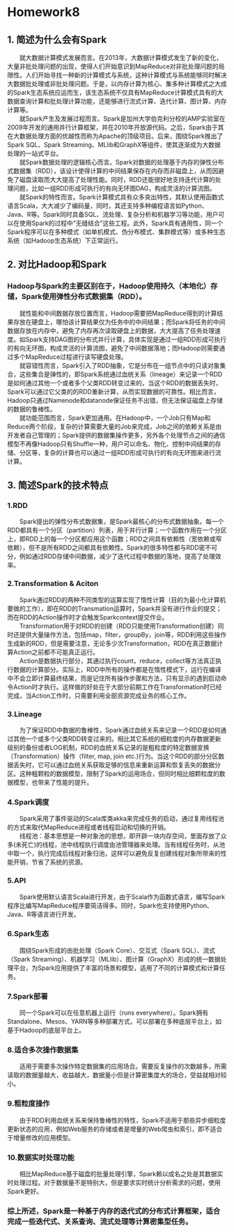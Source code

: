 # Homework8
## 1. 简述为什么会有Spark
&emsp;&emsp;就大数据计算模式发展而言。在2013年，大数据计算模式发生了新的变化，大量非批处理问题的出现，使得人们开始意识到MapReduce对非批处理问题的局限性。人们开始寻找一种新的计算模式与系统，这种计算模式与系统能够同时解决大数据批处理或非批处理问题。于是，以内存计算为核心、集多种计算模式之大成的Spark生态系统应运而生，该生态系统不仅具有MapReduce计算模式具有的大数据查询计算和批处理计算功能，还能够进行流式计算、迭代计算、图计算、内存计算等。  
&emsp;&emsp;就Spark产生及发展过程而言。Spark是加州大学伯克利分校的AMP实验室在2009年开发的通用并行计算框架，并在2010年开放源代码。之后，Spark由于其在大数据处理方面的优越性而称为Apache的顶级项目。后来，围绕Spark推出了Spark SQL、Spark Streaming、MLlib和GraphX等组件，使其逐渐成为大数据处理的一站式平台。  
&emsp;&emsp;就Spark数据处理的逻辑核心而言。Spark对数据的处理基于内存的弹性分布式数据集（RDD），该设计使得计算的中间结果保存在内存而非磁盘上，从而因避免了磁盘读取而大大提高了处理性能。同时，RDD还能很好地支持迭代计算的处理问题，比如一组RDD形成可执行的有向无环图DAG，构成灵活的计算流图。  
&emsp;&emsp;就Spark的特性而言。Spark计算模式具有众多突出特性，其默认使用函数式语言Scala，大大减少了编码量，同时，其还支持多种编程语言如Python、Java、R等。Spark同时具备SQL、流处理、复杂分析和机器学习等功能，用户可以在使用Spark的过程中“无缝结合”这些工程。此外，Spark具有通用性，同一个Spark程序可以在多种模式（如单机模式、伪分布模式、集群模式等）或多种生态系统（如Hadoop生态系统）下正常运行。
## 2. 对比Hadoop和Spark
### Hadoop与Spark的主要区别在于，Hadoop使用持久（本地化）存储，Spark使用弹性分布式数据集（RDD）。  
&emsp;&emsp;就性能和中间数据存放位置而言，Hadoop需要把MapReduce得到的计算结果存放在硬盘上，哪怕该计算结果仅为任务中的中间结果；而Spark将任务的中间数据存放在内存中，避免了内存再次读取硬盘上的数据，大大提高了任务处理速度。如Spark支持DAG图的分布式并行计算，具体实现是通过一组RDD形成可执行的有向无环图，构成灵活的计算流图，避免了中间数据落地；而Hadoop则需要通过多个MapReduce过程进行读写硬盘处理。  
&emsp;&emsp;就容错性而言，Spark引入了RDD抽象，它是分布在一组节点中的只读对象集合，这些集合是弹性的，即Spark系统通过血统关系（lineage）来记录一个RDD是如何通过其他一个或者多个父类RDD转变过来的，当这个RDD的数据丢失时，Spark可以通过它父类的的RDD重新计算，从而实现数据的可靠性。相比而言，Hadoop只通过Namenode和datanode保证任务不出错，但无法保证磁盘上存储的数据的鲁棒性。  
&emsp;&emsp;就功能范围而言，Spark更加通用。在Hadoop中，一个Job只有Map和Reduce两个阶段，复杂的计算需要大量的Job来完成，Job之间的依赖关系是由开发者自己管理的；Spark提供的数据集操作更多，另外各个处理节点之间的通信模型不再像Hadoop只有Shuffle一种，用户可以命名、物化、控制中间结果的存储、分区等，复杂的计算也可以通过一组RDD形成可执行的有向无环图来进行流计算。
## 3. 简述Spark的技术特点
### 1.RDD
&emsp;&emsp;Spark提出的弹性分布式数据集，是Spark最核心的分布式数据抽象。每一个RDD都具有一个分区（partition）列表，用于并行计算；一个函数作用在一个分区上，即RDD上的每一个分区都应用这个函数；RDD之间具有依赖性（宽依赖或窄依赖），但不是所有RDD之间都具有依赖性。Spark的很多特性都与RDD密不可分，例如通过RDD存储中间数据，减少了迭代过程中数据的落地，提高了处理效率。  
### 2.Transformation & Aciton
&emsp;&emsp;Spark通过RDD的两种不同类型的运算实现了惰性计算（目的为最小化计算机要做的工作），即在RDD的Transmation运算时，Spark并没有进行作业的提交；而在RDD的Action操作时才会触发Sparkcontext提交作业。  
&emsp;&emsp;Transformation用于对RDD的创建（RDD只能使用Transformation创建）同时还提供大量操作方法，包括map，filter，groupBy，join等，RDD利用这些操作生成新的RDD，但是需要注意，无论多少次Transformation，RDD在真正数据计算Action之前都不可能真正运行。  
&emsp;&emsp;Action是数据执行部分，其通过执行count，reduce，collect等方法真正执行数据的计算部分。实际上，RDD中所有的操作都是在惰性模式下，运行在编译中不会立即计算最终结果，而是记住所有操作步骤和方法，只有显示的遇到启动命令Action时才执行。这样做的好处在于大部分前期工作在Transformation时已经完成，当Action工作时，只需要利用全部资源完成业务的核心工作。
### 3.Lineage
&emsp;&emsp;为了保证RDD中数据的鲁棒性，Spark通过血统关系来记录一个RDD是如何通过其他一个或多个父类RDD转变过来的。相比其它系统的细粒度的内存数据更新级别的备份或者LOG机制，RDD的血统关系记录的是粗粒度的特定数据变换（Transformation）操作（filter, map, join etc.)行为。当这个RDD的部分分区数据丢失时，它可以通过血统关系获取足够的信息来重新运算和恢复丢失的数据分区。这种粗颗粒的数据模型，限制了Spark的运用场合，但同时相比细颗粒度的数据模型，也带来了性能的提升。
### 4.Spark调度
&emsp;&emsp;Spark采用了事件驱动的Scala库类akka来完成任务的启动，通过复用线程池的方式来取代MapReduce进程或者线程启动和切换的开销。  
&emsp;&emsp;线程池：基本思想是一种对象池的思想，即开辟一块内存空间，里面存放了众多(未死亡)的线程，池中线程执行调度由池管理器来处理。当有线程任务时，从池中取一个，执行完成后线程对象归池，这样可以避免反复创建线程对象所带来的性能开销，节省了系统的资源。
### 5.API
&emsp;&emsp;Spark使用默认语言Scala进行开发，由于Scala作为函数式语言，编写Spark程序比编写MapReduce程序要简洁得多。同时，Spark也支持使用Python、Java、R等语言进行开发。
### 6.Spark生态
&emsp;&emsp;围绕Spark形成的由批处理（Spark Core）、交互式（Spark SQL）、流式（Spark Streaming）、机器学习（MLlib）、图计算（GraphX）形成的统一数据处理平台，为Spark应用提供了丰富的场景和模型，适用了不同的计算模式和计算任务。
### 7.Spark部署
&emsp;&emsp;同一个Spark可以在任意机器上运行（runs everywhere）。Spark拥有Standalone、Mesos、YARN等多种部署方式，可以部署在多种底层平台上，如基于Hadoop的底层平台上。
### 8.适合多次操作数据集
&emsp;&emsp;适用于需要多次操作特定数据集的应用场合。需要反复操作的次数越多，所需读取的数据量越大，收益越大，数据量小但是计算密集度大的场合，受益就相对较小。
### 9.粗粒度操作
&emsp;&emsp;由于RDD利用血统关系来保持鲁棒性的特性，Spark不适用于那些异步细粒度更新状态的应用，例如Web服务的存储或者是增量的Web爬虫和索引，即不适合于增量修改的应用模型。
### 10.数据实时处理功能
&emsp;&emsp;相比MapReduce基于磁盘的批量处理引擎，Spark赖以成名之处是其数据实时处理过程。对于数据量不是特别大，但是要求实时统计分析需求的问题，使用Spark更好。
### 综上所述，Spark是一种基于内存的迭代式的分布式计算框架，适合完成一些迭代式、关系查询、流式处理等计算密集型任务。
